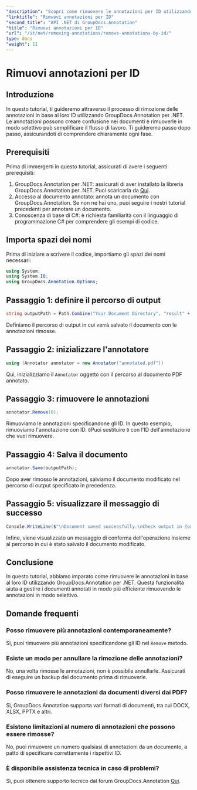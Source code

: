 ```yaml
---
"description": "Scopri come rimuovere le annotazioni per ID utilizzando GroupDocs.Annotation per .NET. Semplifica il flusso di lavoro dei tuoi documenti in modo efficiente."
"linktitle": "Rimuovi annotazioni per ID"
"second_title": "API .NET di GroupDocs.Annotation"
"title": "Rimuovi annotazioni per ID"
"url": "/it/net/removing-annotations/remove-annotations-by-id/"
type: docs
"weight": 11
---
```


# Rimuovi annotazioni per ID

## Introduzione
In questo tutorial, ti guideremo attraverso il processo di rimozione delle annotazioni in base al loro ID utilizzando GroupDocs.Annotation per .NET. Le annotazioni possono creare confusione nei documenti e rimuoverle in modo selettivo può semplificare il flusso di lavoro. Ti guideremo passo dopo passo, assicurandoti di comprendere chiaramente ogni fase.
## Prerequisiti
Prima di immergerti in questo tutorial, assicurati di avere i seguenti prerequisiti:
1. GroupDocs.Annotation per .NET: assicurati di aver installato la libreria GroupDocs.Annotation per .NET. Puoi scaricarla da [Qui](https://releases.groupdocs.com/annotation/net/).
2. Accesso al documento annotato: annota un documento con GroupDocs.Annotation. Se non ne hai uno, puoi seguire i nostri tutorial precedenti per annotare un documento.
3. Conoscenza di base di C#: è richiesta familiarità con il linguaggio di programmazione C# per comprendere gli esempi di codice.

## Importa spazi dei nomi
Prima di iniziare a scrivere il codice, importiamo gli spazi dei nomi necessari:
```csharp
using System;
using System.IO;
using GroupDocs.Annotation.Options;
```

## Passaggio 1: definire il percorso di output
```csharp
string outputPath = Path.Combine("Your Document Directory", "result" + Path.GetExtension("input.pdf"));
```
Definiamo il percorso di output in cui verrà salvato il documento con le annotazioni rimosse.
## Passaggio 2: inizializzare l'annotatore
```csharp
using (Annotator annotator = new Annotator("annotated.pdf"))
```
Qui, inizializziamo il `Annotator` oggetto con il percorso al documento PDF annotato.
## Passaggio 3: rimuovere le annotazioni
```csharp
annotator.Remove(0);
```
Rimuoviamo le annotazioni specificandone gli ID. In questo esempio, rimuoviamo l'annotazione con ID. `0`Puoi sostituire `0` con l'ID dell'annotazione che vuoi rimuovere.
## Passaggio 4: Salva il documento
```csharp
annotator.Save(outputPath);
```
Dopo aver rimosso le annotazioni, salviamo il documento modificato nel percorso di output specificato in precedenza.
## Passaggio 5: visualizzare il messaggio di successo
```csharp
Console.WriteLine($"\nDocument saved successfully.\nCheck output in {outputPath}.");
```
Infine, viene visualizzato un messaggio di conferma dell'operazione insieme al percorso in cui è stato salvato il documento modificato.

## Conclusione
In questo tutorial, abbiamo imparato come rimuovere le annotazioni in base al loro ID utilizzando GroupDocs.Annotation per .NET. Questa funzionalità aiuta a gestire i documenti annotati in modo più efficiente rimuovendo le annotazioni in modo selettivo.
## Domande frequenti
### Posso rimuovere più annotazioni contemporaneamente?
Sì, puoi rimuovere più annotazioni specificandone gli ID nel `Remove` metodo.
### Esiste un modo per annullare la rimozione delle annotazioni?
No, una volta rimosse le annotazioni, non è possibile annullarle. Assicurati di eseguire un backup del documento prima di rimuoverle.
### Posso rimuovere le annotazioni da documenti diversi dai PDF?
Sì, GroupDocs.Annotation supporta vari formati di documenti, tra cui DOCX, XLSX, PPTX e altri.
### Esistono limitazioni al numero di annotazioni che possono essere rimosse?
No, puoi rimuovere un numero qualsiasi di annotazioni da un documento, a patto di specificare correttamente i rispettivi ID.
### È disponibile assistenza tecnica in caso di problemi?
Sì, puoi ottenere supporto tecnico dal forum GroupDocs.Annotation [Qui](https://forum.groupdocs.com/c/annotation/10).